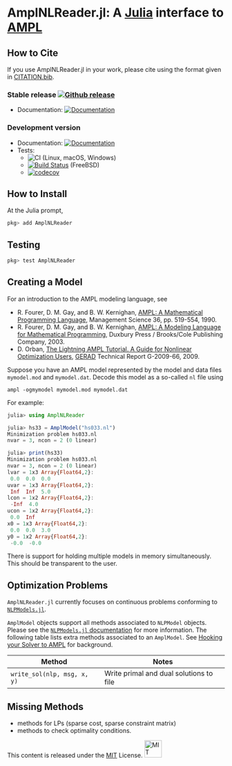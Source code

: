 # AmplNLReader.jl: A [Julia](http://julialang.org) interface to [AMPL](http://www.ampl.com)

## How to Cite

If you use AmplNLReader.jl in your work, please cite using the format given in [CITATION.bib](https://github.com/JuliaSmoothOptimizers/AmplNLReader.jl/blob/main/CITATION.bib).

### Stable release [![Github release](https://img.shields.io/github/release/JuliaSmoothOptimizers/AmplNLReader.jl.svg)](https://github.com/JuliaSmoothOptimizers/AmplNLReader.jl/releases/latest)

- Documentation: [![Documentation](https://img.shields.io/badge/docs-stable-blue.svg)](https://JuliaSmoothOptimizers.github.io/AmplNLReader.jl/stable)

### Development version

- Documentation: [![Documentation](https://img.shields.io/badge/docs-latest-blue.svg)](https://JuliaSmoothOptimizers.github.io/AmplNLReader.jl/latest)
- Tests:
    - ![CI](https://github.com/JuliaSmoothOptimizers/AmplNLReader.jl/workflows/CI/badge.svg?branch=main) (Linux, macOS, Windows)
    - [![Build Status](https://api.cirrus-ci.com/github/JuliaSmoothOptimizers/AmplNLReader.jl.svg)](https://cirrus-ci.com/github/JuliaSmoothOptimizers/AmplNLReader.jl) (FreeBSD)
    - [![codecov](https://codecov.io/gh/JuliaSmoothOptimizers/AmplNLReader.jl/branch/main/graph/badge.svg?token=KwtSr5vCBr)](https://codecov.io/gh/JuliaSmoothOptimizers/AmplNLReader.jl)

## How to Install

At the Julia prompt,

````JULIA
pkg> add AmplNLReader
````

## Testing

````JULIA
pkg> test AmplNLReader
````

## Creating a Model

For an introduction to the AMPL modeling language, see

* R. Fourer, D. M. Gay, and B. W. Kernighan, [AMPL: A Mathematical Programming Language](http://ampl.com/REFS/amplmod.pdf), Management Science 36, pp. 519-554, 1990.
* R. Fourer, D. M. Gay, and B. W. Kernighan, [AMPL: A Modeling Language for Mathematical Programming](http://ampl.com/BOOK/download.html), Duxbury Press / Brooks/Cole Publishing Company, 2003.
* D. Orban, [The Lightning AMPL Tutorial. A Guide for Nonlinear Optimization Users](https://gerad.ca/en/papers/G-2009-66), [GERAD](http://www.gerad.ca) Technical Report G-2009-66, 2009.

Suppose you have an AMPL model represented by the model and data files `mymodel.mod` and `mymodel.dat`. Decode this model as a so-called `nl` file using

    ampl -ogmymodel mymodel.mod mymodel.dat

For example:

````Julia
julia> using AmplNLReader

julia> hs33 = AmplModel("hs033.nl")
Minimization problem hs033.nl
nvar = 3, ncon = 2 (0 linear)

julia> print(hs33)
Minimization problem hs033.nl
nvar = 3, ncon = 2 (0 linear)
lvar = 1x3 Array{Float64,2}:
 0.0  0.0  0.0
uvar = 1x3 Array{Float64,2}:
 Inf  Inf  5.0
lcon = 1x2 Array{Float64,2}:
 -Inf  4.0
ucon = 1x2 Array{Float64,2}:
 0.0  Inf
x0 = 1x3 Array{Float64,2}:
 0.0  0.0  3.0
y0 = 1x2 Array{Float64,2}:
 -0.0  -0.0
````

There is support for holding multiple models in memory simultaneously. This should be transparent to the user.

## Optimization Problems

`AmplNLReader.jl` currently focuses on continuous problems conforming to [`NLPModels.jl`](https://github.com/JuliaSmoothOptimizers/NLPModels.jl).

`AmplModel` objects support all methods associated to `NLPModel` objects.
Please see the [`NLPModels.jl` documentation](https://juliasmoothoptimizers.github.io/NLPModels.jl/latest) for more information.
The following table lists extra methods associated to an `AmplModel`.
See [Hooking your Solver to AMPL](http://ampl.com/REFS/hooking2.pdf) for background.

Method                          | Notes
--------------------------------|--------------------------------
`write_sol(nlp, msg, x, y)`     | Write primal and dual solutions to file

## Missing Methods

* methods for LPs (sparse cost, sparse constraint matrix)
* methods to check optimality conditions.

This content is released under the [MIT](http://opensource.org/licenses/MIT) License.
<a rel="license" href="http://opensource.org/licenses/MIT">
<img alt="MIT license" height="40" src="http://upload.wikimedia.org/wikipedia/commons/c/c3/License_icon-mit.svg" /></a>
